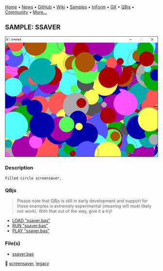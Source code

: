 [Home](https://qb64.com) • [News](../../news.md) • [GitHub](https://github.com/QB64Official/qb64) • [Wiki](https://github.com/QB64Official/qb64/wiki) • [Samples](../../samples.md) • [InForm](../../inform.md) • [GX](../../gx.md) • [QBjs](../../qbjs.md) • [Community](../../community.md) • [More...](../../more.md)

## SAMPLE: SSAVER

![screenshot.png](img/screenshot.png)

### Description

```text
Filled circle screensaver.
```

### QBjs

> Please note that QBjs is still in early development and support for these examples is extremely experimental (meaning will most likely not work). With that out of the way, give it a try!

* [LOAD "ssaver.bas"](https://v6p9d9t4.ssl.hwcdn.net/html/6029471/index.html?src=https://qb64.com/samples/ssaver/src/ssaver.bas)
* [RUN "ssaver.bas"](https://v6p9d9t4.ssl.hwcdn.net/html/6029471/index.html?mode=auto&src=https://qb64.com/samples/ssaver/src/ssaver.bas)
* [PLAY "ssaver.bas"](https://v6p9d9t4.ssl.hwcdn.net/html/6029471/index.html?mode=play&src=https://qb64.com/samples/ssaver/src/ssaver.bas)

### File(s)

* [ssaver.bas](src/ssaver.bas)

🔗 [screensaver](../screensaver.md), [legacy](../legacy.md)
